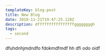 ```yaml
---
templateKey: blog-post
title: New Blog
date: 2018-11-21T19:47:25.128Z
description: dffffffffffffffffggggggggh
tags:
  - second
---
```

dfuhdnhjmdndfo fdokmdfmdf hh dfi odo oidf
